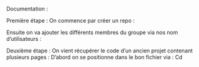 Documentation :

Première étape :
On commence par créer un repo :
 
 
Ensuite on va ajouter les différents membres du groupe via nos nom d’utilisateurs :
 
Deuxième étape :
On vient récupérer le code d’un ancien projet contenant plusieurs pages :
D’abord on se positionne dans le bon fichier via : 
Cd 
